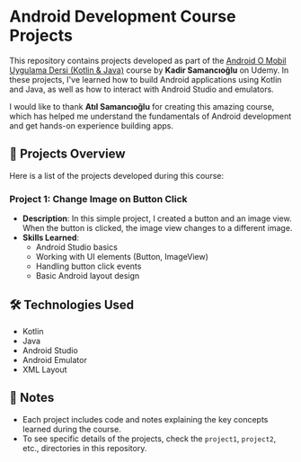 # Android Development Course Projects

This repository contains projects developed as part of the [Android O Mobil Uygulama Dersi (Kotlin & Java)](https://www.udemy.com/course/android-o-mobil-uygulama-dersi-kotlin-java/) course by **Kadir Samancıoğlu** on Udemy. In these projects, I've learned how to build Android applications using Kotlin and Java, as well as how to interact with Android Studio and emulators.

I would like to thank **Atıl Samancıoğlu** for creating this amazing course, which has helped me understand the fundamentals of Android development and get hands-on experience building apps.

## 📅 Projects Overview

Here is a list of the projects developed during this course:

### Project 1: Change Image on Button Click
- **Description**: In this simple project, I created a button and an image view. When the button is clicked, the image view changes to a different image.
- **Skills Learned**:
  - Android Studio basics
  - Working with UI elements (Button, ImageView)
  - Handling button click events
  - Basic Android layout design


## 🛠️ Technologies Used
- Kotlin
- Java
- Android Studio
- Android Emulator
- XML Layout

## 📄 Notes
- Each project includes code and notes explaining the key concepts learned during the course.
- To see specific details of the projects, check the `project1`, `project2`, etc., directories in this repository.

